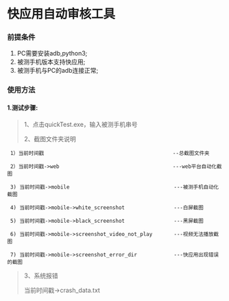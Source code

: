 #  快应用自动审核工具  #

### 前提条件 ###
1. PC需要安装adb,python3;
2. 被测手机版本支持快应用;
3. 被测手机与PC的adb连接正常;

### 使用方法 ###
#### 1.测试步骤: ####
> 1、点击quickTest.exe，输入被测手机串号
>
> 2、截图文件夹说明
>
  ```
   1）当前时间戳                                          --总截图文件夹
   
   2）当前时间戳->web                                     ---web平台自动化截图
   
   3) 当前时间戳->mobile                                  ---被测手机自动化截图
   
   4) 当前时间戳->mobile->white_screenshot                ---白屏截图
   
   5) 当前时间戳->mobile->black_screenshot                ---黑屏截图
    
   6) 当前时间戳->mobile->screenshot_video_not_play       ---视频无法播放截图
   
   7) 当前时间戳->mobile->screenshot_error_dir            ---快应用出现错误的截图
   ```

> 3、系统报错
>
>   当前时间戳->crash_data.txt

